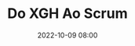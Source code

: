 ---
title: 'Do XGH Ao Scrum'
type: palestra
speakers:
  - Davidson Marques
speakersPictures: []
picture: /assets/images/schedule/davidson-marques.jpg
linkedin: 
twitter: davidsonMarques
instagram: davidsonmarquesm
date: '2022-10-09 08:00'
rooms:
  - 6
---